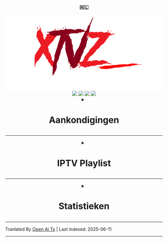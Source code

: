 <div align="center">
  <h3>🇳🇱</h3>
  <img src="https://raw.githubusercontent.com/LeBazarDeBryan/XTVZ_/main/Images/Logo.png" />

  <img src="https://img.shields.io/github/stars/LeBazarDeBryan/XTVZ_?color=ff0000&style=for-the-badge&label=%C3%89toile" />
  <img src="https://img.shields.io/github/forks/LeBazarDeBryan/XTVZ_?color=ff0000&style=for-the-badge&label=Fork" />
  <img src="https://img.shields.io/github/watchers/LeBazarDeBryan/XTVZ_?color=ff0000&style=for-the-badge&label=Watchers" />
  <img src="https://img.shields.io/github/issues/LeBazarDeBryan/XTVZ_?color=ff0000&style=for-the-badge&label=Issues" />

<details><summary><h1>Aankondigingen</h1></summary>
<div align="left">
  <details><summary><h3>22/10/2024</h3></summary>
  
  Ik ga de [XTVZ_ website](https://xtvz.vercel.app) verwijderen omdat er uiteindelijk veel zenders zijn die niet bekeken kunnen worden en het moeilijk is om dit hele project alleen te onderhouden. Ik denk dat ik een nieuwe website zal maken, maar die zal geautomatiseerd zijn met een bot. Ook komt er binnenkort een software! Het is geschreven in Batch *(.bat)* en het zal veel gemakkelijker zijn om de zenders te bekijken *(vooral TF1)*. Voor software-updates worden deze automatisch opgehaald uit [/Logiciel/Windows/](https://raw.githubusercontent.com/LeBazarDeBryan/XTVZ_/main/Logiciel/Windows/).
</details>
</div>
</details>

___

<details><summary><h1>IPTV Playlist</h1></summary>

<details><summary><h2>⚠️ Probleem ⚠️</h2></summary>
  <p>De zenders van de <a href="https://raw.githubusercontent.com/LeBazarDeBryan/XTVZ_/main/IPTV/TNT.m3u">TNT</a> playlist werken niet meer! Dit komt door de provider en niet door mij. (Zie <a href="https://github.com/LeBazarDeBryan/XTVZ_/issues/3">#3</a>.) Ik raad aan om de <a href="https://raw.githubusercontent.com/LeBazarDeBryan/XTVZ_/main/IPTV/TNTenDirect.m3u">TNTenDirect.m3u</a> playlist te gebruiken totdat dit probleem is opgelost. Dank voor uw begrip.</p></details>


<details><summary><h2>TV</h2></summary>
  <a href="https://raw.githubusercontent.com/LeBazarDeBryan/XTVZ_/main/IPTV/TNT.m3u"><img height="100" width="100" src="https://raw.githubusercontent.com/LeBazarDeBryan/XTVZ_/main/Images/TNT.png" /></a><a href="https://xmltvfr.fr/xmltv/xmltv_tnt.xml"><img height="100" width="100" src="https://raw.githubusercontent.com/LeBazarDeBryan/XTVZ_/main/Images/XMLTV.png" /></a>
  
  <a href="https://raw.githubusercontent.com/LeBazarDeBryan/XTVZ_/main/IPTV/TNTenDirect.m3u" title="Dank aan rickeymandraque"><img height="100" width="100" src="https://tntendirect.com/apple-touch-icon.png" /></a><a href="https://xmltvfr.fr/xmltv/xmltv_tnt.xml"><img height="100" width="100" src="https://raw.githubusercontent.com/LeBazarDeBryan/XTVZ_/main/Images/XMLTV.png" /></a>
  <p>Zenders die meestal online te vinden zijn, maar vaker via satelliet.</p>
</details>

<details><summary><h2>Streaming</h2></summary>
  <a href="https://raw.githubusercontent.com/LeBazarDeBryan/XTVZ_/main/IPTV/Officiel.m3u"><img height="100" width="100" src="https://raw.githubusercontent.com/LeBazarDeBryan/XTVZ_/main/Images/XTVZ_.png" /></a><a href="https://xmltvfr.fr/xmltv/xmltv.xml"><img height="100" width="100" src="https://raw.githubusercontent.com/LeBazarDeBryan/XTVZ_/main/Images/XMLTV.png" /></a>

  <a href="https://raw.githubusercontent.com/LeBazarDeBryan/XTVZ_/main/IPTV/Streaming.m3u"><img height="100" width="100" src="https://raw.githubusercontent.com/LeBazarDeBryan/XTVZ_/main/Images/Unknown.png" /></a><a href="https://xmltvfr.fr/xmltv/xmltv.xml"><img height="100" width="100" src="https://raw.githubusercontent.com/LeBazarDeBryan/XTVZ_/main/Images/XMLTV.png" /></a>
  
  <a href="https://raw.githubusercontent.com/iptv-org/iptv/master/streams/fr.m3u"><img height="100" width="100" src="https://raw.githubusercontent.com/LeBazarDeBryan/XTVZ_/main/Images/iptv-org.png" /></a><a href="https://xmltvfr.fr/xmltv/xmltv_fr.xml"><img height="100" width="100" src="https://raw.githubusercontent.com/LeBazarDeBryan/XTVZ_/main/Images/XMLTV.png" /></a>
  
  <a href="http://v.ktv.zone/l.m3u"><img height="100" width="100" src="https://raw.githubusercontent.com/LeBazarDeBryan/XTVZ_/main/Images/K-Net.png" /></a><a href="https://api-tv.k-sys.ch/m3u8"><img height="100" width="100" src="https://raw.githubusercontent.com/LeBazarDeBryan/XTVZ_/main/Images/K-Net%20API.png" /></a><a href="https://www.clictune.com/jsha"><img height="100" width="100" src="https://raw.githubusercontent.com/LeBazarDeBryan/XTVZ_/main/Images/XMLTV.png" /></a>
  
  <a href="https://raw.githubusercontent.com/LeBazarDeBryan/XTVZ_/main/IPTV/ALL.m3u"><img height="100" width="100" src="https://raw.githubusercontent.com/LeBazarDeBryan/XTVZ_/main/Images/All.png" /></a><a href="https://xmltvfr.fr/xmltv/xmltv.xml"><img height="100" width="100" src="https://raw.githubusercontent.com/LeBazarDeBryan/XTVZ_/main/Images/XMLTV.png" /></a>
  
  <a href="https://i.mjh.nz/PlutoTV/fr.m3u8"><img height="100" width="100" src="https://raw.githubusercontent.com/LeBazarDeBryan/XTVZ_/main/Images/Pluto%20TV.png" /></a><a href="https://i.mjh.nz/PlutoTV/fr.xml"><img height="100" width="100" src="https://raw.githubusercontent.com/LeBazarDeBryan/XTVZ_/main/Images/XMLTV.png" /></a>
  
  <a href="https://i.mjh.nz/SamsungTVPlus/fr.m3u8"><img height="100" width="100" src="https://raw.githubusercontent.com/LeBazarDeBryan/XTVZ_/main/Images/Samsung%20TV%20Plus.png" /></a><a href="https://i.mjh.nz/SamsungTVPlus/fr.xml"><img height="100" width="100" src="https://raw.githubusercontent.com/LeBazarDeBryan/XTVZ_/main/Images/XMLTV.png" /></a>
  
  <a href="https://raw.githubusercontent.com/iptv-org/iptv/master/streams/fr_euronews.m3u"><img height="100" width="100" src="https://raw.githubusercontent.com/LeBazarDeBryan/XTVZ_/main/Images/euronews.png" /></a><a href="https://xmltvfr.fr/xmltv/xmltv.xml"><img height="100" width="100" src="https://raw.githubusercontent.com/LeBazarDeBryan/XTVZ_/main/Images/XMLTV.png" /></a>
  
  <a href="https://raw.githubusercontent.com/iptv-org/iptv/master/streams/fr_rakuten.m3u"><img height="100" width="100" src="https://raw.githubusercontent.com/LeBazarDeBryan/XTVZ_/main/Images/Rakuten.png" /></a><a href="https://xmltvfr.fr/xmltv/xmltv_fr.xml"><img height="100" width="100" src="https://raw.githubusercontent.com/LeBazarDeBryan/XTVZ_/main/Images/XMLTV.png" /></a>
  
  <a href="https://raw.githubusercontent.com/iptv-org/iptv/master/streams/fr_fashiontv.m3u"><img height="100" width="100" src="https://raw.githubusercontent.com/LeBazarDeBryan/XTVZ_/main/Images/Fashion%20TV.png" /></a><a href="https://xmltvfr.fr/xmltv/xmltv.xml"><img height="100" width="100" src="https://raw.githubusercontent.com/LeBazarDeBryan/XTVZ_/main/Images/XMLTV.png" /></a>
  
  <a href="https://raw.githubusercontent.com/iptv-org/iptv/master/streams/fr_groupecanalplus.m3u"><img height="100" width="100" src="https://raw.githubusercontent.com/LeBazarDeBryan/XTVZ_/main/Images/Groupe%20Canal+.png" /></a><a href="https://xmltvfr.fr/xmltv/xmltv_fr.xml"><img height="100" width="100" src="https://raw.githubusercontent.com/LeBazarDeBryan/XTVZ_/main/Images/XMLTV.png" /></a>
  
  <a href="https://raw.githubusercontent.com/iptv-org/iptv/master/streams/fr_groupem6.m3u"><img height="100" width="100" src="https://raw.githubusercontent.com/LeBazarDeBryan/XTVZ_/main/Images/Groupe%20M6.png" /></a><a href="https://xmltvfr.fr/xmltv/xmltv_fr.xml"><img height="100" width="100" src="https://raw.githubusercontent.com/LeBazarDeBryan/XTVZ_/main/Images/XMLTV.png" /></a>
  
  <a href="https://raw.githubusercontent.com/iptv-org/iptv/master/streams/fr_persiana.m3u"><img height="100" width="100" src="https://raw.githubusercontent.com/LeBazarDeBryan/XTVZ_/main/Images/Groupe%20Persiana.png" /></a><a href="https://xmltvfr.fr/xmltv/xmltv.xml"><img height="100" width="100" src="https://raw.githubusercontent.com/LeBazarDeBryan/XTVZ_/main/Images/XMLTV.png" /></a>
  
  <a href="https://raw.githubusercontent.com/LeBazarDeBryan/XTVZ_/main/IPTV/Stream4free.m3u"><img height="100" width="100" src="https://raw.githubusercontent.com/LeBazarDeBryan/XTVZ_/main/Images/Stream4free.png" /></a><a href="https://xmltvfr.fr/xmltv/xmltv.xml"><img height="100" width="100" src="https://raw.githubusercontent.com/LeBazarDeBryan/XTVZ_/main/Images/XMLTV.png" /></a>
  
  <a href="https://raw.githubusercontent.com/LeBazarDeBryan/XTVZ_/main/IPTV/BFM.m3u"><img height="100" width="100" src="https://raw.githubusercontent.com/LeBazarDeBryan/XTVZ_/main/Images/BFM%20TV.png" /></a><a href="https://xmltvfr.fr/xmltv/xmltv.xml"><img height="100" width="100" src="https://raw.githubusercontent.com/LeBazarDeBryan/XTVZ_/main/Images/XMLTV.png" /></a>
<p>Zenders die te vinden zijn op streaming sites of anders.</p></details>

<details><summary><h2>Radio</h2></summary>
  <a href="https://raw.githubusercontent.com/LeBazarDeBryan/XTVZ_/main/IPTV/Radio.m3u"><img height="100" width="100" src="https://raw.githubusercontent.com/LeBazarDeBryan/XTVZ_/main/Images/Radio.png" /></a>
<p>Radiozenders die online, via FM of MHz te vinden zijn.</p></details>

<details><summary><h2>Vraag</h2></summary>
  <h3>Wat is <a href="https://raw.githubusercontent.com/LeBazarDeBryan/XTVZ_/main/IPTV/ALL.m3u">ALL</a>?</h3>
  <p><a href="https://raw.githubusercontent.com/LeBazarDeBryan/XTVZ_/main/IPTV/ALL.m3u">ALL</a> is een afspeellijst van alle gratis en betaalde zenders.</p></details>

<details><summary><h2>Status</h2></summary>

  |  Stream  | Badge |
  |----------|-------|
  |    TF1   | <img src="https://github.com/LeBazarDeBryan/XTVZ_/actions/workflows/TF1.yml/badge.svg" alt="" /> |
  | France 2 | <img src="https://github.com/LeBazarDeBryan/XTVZ_/actions/workflows/France_2.yml/badge.svg" alt="" /> |
  | France 3 | <img src="https://github.com/LeBazarDeBryan/XTVZ_/actions/workflows/France_3.yml/badge.svg" alt="" /> |
  |  Canal+  | <img src="https://github.com/LeBazarDeBryan/XTVZ_/actions/workflows/Canal+.yml/badge.svg" alt="" /> |
  | France 5 | <img src="https://github.com/LeBazarDeBryan/XTVZ_/actions/workflows/France_5.yml/badge.svg" alt="" /> |
  |    C8    | <img src="https://github.com/LeBazarDeBryan/XTVZ_/actions/workflows/C8.yml/badge.svg" alt="" /> |
  | France 4 | <img src="https://github.com/LeBazarDeBryan/XTVZ_/actions/workflows/France_4.yml/badge.svg" alt="" /> |
  |   CNews  | <img src="https://github.com/LeBazarDeBryan/XTVZ_/actions/workflows/CNews.yml/badge.svg" alt="" /> |
  |   CStar  | <img src="https://github.com/LeBazarDeBryan/XTVZ_/actions/workflows/CStar.yml/badge.svg" alt="" /> |
  |   Gulli  | <img src="https://github.com/LeBazarDeBryan/XTVZ_/actions/workflows/Gulli.yml/badge.svg" alt="" /> |
  | franceinfo: | <img src="https://github.com/LeBazarDeBryan/XTVZ_/actions/workflows/franceinfo.yml/badge.svg" alt="" /> |
  |   LCI    | <img src="https://github.com/LeBazarDeBryan/XTVZ_/actions/workflows/LCI.yml/badge.svg" alt="" /> |
</details>
</details>

___

<details><summary><h1>Statistieken</h1></summary>
 <img src="https://api.star-history.com/svg?repos=LeBazarDeBryan/XTVZ_&type=Timeline&theme=dark" />
</a></details></div>


---


Tranlated By [Open Ai Tx](https://github.com/OpenAiTx/OpenAiTx) | Last indexed: 2025-06-11


---